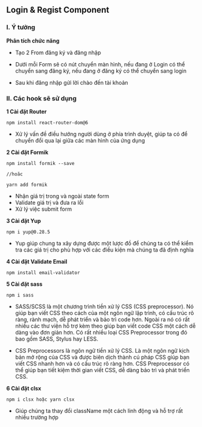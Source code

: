 ## Login & Regist Component

### I. Ý tưởng

**Phân tích chức năng**

-   Tạo 2 From đăng ký và đăng nhập

-   Dưới mỗi Form sẽ có nút chuyển màn hình, nếu đang ở Login có thể chuyển sang đăng ký, nếu đang ở đăng ký có thể chuyển sang login

-   Sau khi đăng nhập gửi lời chào đến tài khoản 

### II. Các hook sẽ sử dụng

**1 Cài đặt Router**
  
```
npm install react-router-dom@6
```

- Xử lý vấn đề điều hướng người dùng ở phía trình duyệt, giúp ta có để chuyển đổi qua lại giữa các màn hình của ứng dụng

**2 Cài đặt Formik**

  ```
  npm install formik --save
 
  //hoăc
   
  yarn add formik
  ```
  + Nhận giá trị trong và ngoài state form
  + Validate giá trị và đưa ra lổi
  + Xử lý việc submit form

**3 Cài đặt Yup**

```
npm i yup@0.28.5
```

  + Yup giúp chung ta xây dựng được một lược đồ để chúng ta có thể kiểm tra các giá trị cho phù hợp với các điều kiện mà chúng ta đã định nghĩa

**4 Cài đặt Validate Email**
```
npm install email-validator
```
    
**5 Cài đặt sass**

  ```
  npm i sass
  ```
- SASS/SCSS là một chương trình tiền xử lý CSS (CSS preprocessor). Nó giúp bạn viết CSS theo cách của một ngôn ngữ lập trình, có cấu trúc rõ ràng, rành mạch, dễ phát triển và bảo trì code hơn. Ngoài ra nó có rất nhiều các thư viện hỗ trợ kèm theo giúp bạn viết code CSS một cách dễ dàng vào đơn giản hơn. Có rất nhiều loại CSS Preprocessor trong đó bao gồm SASS, Stylus hay LESS.
  
- CSS Preprocessors là ngôn ngữ tiền xử lý CSS. Là một ngôn ngữ kịch bản mở rộng của CSS và được biên dịch thành cú pháp CSS giúp bạn viết CSS nhanh hơn và có cấu trúc rõ ràng hơn. CSS Preprocessor có thể giúp bạn tiết kiệm thời gian viết CSS, dễ dàng bảo trì và phát triển CSS.

**6 Cài đặt clsx**
```
npm i clsx hoặc yarn clsx
```
- Giúp chúng ta thay đổi className một cách linh động và hỗ trợ rất nhiều trường hợp
